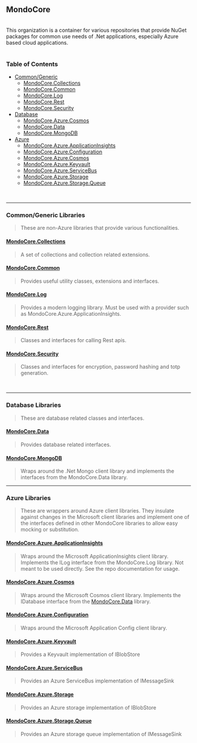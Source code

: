## MondoCore

<br/>
This organization is a container for various repositories that provide NuGet packages for common use needs of .Net applications, especially Azure based cloud applications.

<br/>
<br/>

### Table of Contents
- [Common/Generic](#commongeneric)
    - [MondoCore.Collections](#collections)
    - [MondoCore.Common](#common)
    - [MondoCore.Log](#log)
    - [MondoCore.Rest](#rest)
    - [MondoCore.Security](#security)
- [Database](#database)
    - [MondoCore.Azure.Cosmos](#cosmos)
    - [MondoCore.Data](#data)
    - [MondoCore.MongoDB](#mongo)
- [Azure](#azure)
    - [MondoCore.Azure.ApplicationInsights](#appinsights)
    - [MondoCore.Azure.Configuration](#config)
    - [MondoCore.Azure.Cosmos](#cosmos)
    - [MondoCore.Azure.Keyvault](#keyvault)
    - [MondoCore.Azure.ServiceBus](#servicebus)
    - [MondoCore.Azure.Storage](#storage)
    - [MondoCore.Azure.Storage.Queue](#queue)

<br/>

***
<a id="commongeneric" />

### Common/Generic Libraries

> These are non-Azure libraries that provide various functionalities.

<a id="collections" />

#### <a href="https://github.com/MondoCore/MondoCore.Collections">MondoCore.Collections</a>

> A set of collections and collection related extensions.

<a id="common" />

#### <a href="https://github.com/MondoCore/MondoCore.Common">MondoCore.Common</a>

> Provides useful utility classes, extensions and interfaces.

<a id="log" />

#### <a href="https://github.com/MondoCore/MondoCore.Log">MondoCore.Log</a>

> Provides a modern logging library. Must be used with a provider such as MondoCore.Azure.ApplicationInsights.

<a id="rest" />

#### <a href="https://github.com/MondoCore/MondoCore.Rest">MondoCore.Rest</a>

> Classes and interfaces for calling Rest apis.

<a id="security" />

#### <a href="https://github.com/MondoCore/MondoCore.Security">MondoCore.Security</a>

> Classes and interfaces for encryption, password hashing and totp generation.

<br/>

***
<a id="database" />

### Database Libraries

> These are database related classes and interfaces.

<a id="data" />

#### <a href="https://github.com/MondoCore/MondoCore.Data">MondoCore.Data</a>

> Provides database related interfaces.

<a id="mongo" />

#### <a href="https://github.com/MondoCore/MondoCore.MongoDB">MondoCore.MongoDB</a>

> Wraps around the .Net Mongo client library and implements the interfaces from the MondoCore.Data library.


***
<a id="azure" />

### Azure Libraries

> These are wrappers around Azure client libraries. They insulate against changes in the Microsoft client libraries and implement one of the interfaces defined in other MondoCore libraries to allow easy mocking or substitution.

<a id="appinsights" />

#### <a href="https://github.com/MondoCore/MondoCore.Azure.ApplicationInsights">MondoCore.Azure.ApplicationInsights</a>

> Wraps around the Microsoft ApplicationInsights client library. Implements the ILog interface from the MondoCore.Log library. Not meant to be used directly. See the repo documentation for usage.

<a id="cosmos" />

#### <a href="https://github.com/MondoCore/MondoCore.Azure.Cosmos">MondoCore.Azure.Cosmos</a>

> Wraps around the Microsoft Cosmos client library. Implements the IDatabase interface from the [MondoCore.Data](https://github.com/MondoCore/MondoCore.Data) library.

<a id="config" />

#### <a href="https://github.com/MondoCore/MondoCore.Azure.Configuration">MondoCore.Azure.Configuration</a>

> Wraps around the Microsoft Application Config client library.

<a id="keyvault" />

#### <a href="https://github.com/MondoCore/MondoCore.Azure.Keyvault">MondoCore.Azure.Keyvault</a>

> Provides a Keyvault implementation of IBlobStore

<a id="servicebus" />

#### <a href="https://github.com/MondoCore/MondoCore.Azure.ServiceBus">MondoCore.Azure.ServiceBus</a>

> Provides an Azure ServiceBus implementation of IMessageSink


<a id="storage" />

#### <a href="https://github.com/MondoCore/MondoCore.Azure.Storage">MondoCore.Azure.Storage</a>

> Provides an Azure storage implementation of IBlobStore

<a id="queue" />

#### <a href="https://github.com/MondoCore/MondoCore.Azure.Storage.Queue">MondoCore.Azure.Storage.Queue</a>

> Provides an Azure storage queue implementation of IMessageSink


